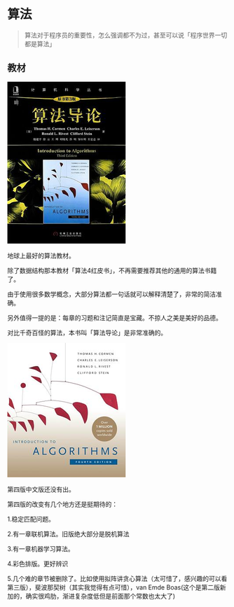 # 算法
> 算法对于程序员的重要性，怎么强调都不为过，甚至可以说「程序世界一切都是算法」

## 教材

![算法导论](./0.算法导论.jpg)

地球上最好的算法教材。

除了数据结构那本教材「算法4红皮书」，不再需要推荐其他的通用的算法书籍了。

由于使用很多数学概念，大部分算法都一句话就可以解释清楚了，非常的简洁准确。

另外值得一提的是：每章的习题和注记简直是宝藏。不掠人之美是美好的品德。

对比千奇百怪的算法，本书叫「算法导论」是非常准确的。



![算法导论第四版](./1.算法导论新版.jpg)

第四版中文版还没有出。

第四版的改变有几个地方还是挺期待的：

1.稳定匹配问题。

2.有一章联机算法。旧版绝大部分是脱机算法

3.有一章机器学习算法。

4.彩色排版。更好辨识

5.几个难的章节被删除了。比如使用拟阵讲贪心算法（太可惜了，感兴趣的可以看第三版），斐波那契树（其实我觉得有点可惜），van Emde Boas(这个是第二版新加的，确实很鸡肋，渐进复杂度低但是前面那个常数也太大了)
